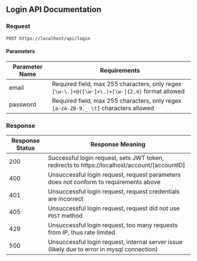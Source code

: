 ## Login API Documentation

### Request

`POST https://localhost/api/login`

#### Parameters

| Parameter Name | Requirements |
|----------------|--------------|
| email | Required field, max 255 characters, only regex `[\w-\.]+@([\w-]+\.)+[\w-]{2,4}` format allowed |
| password | Required field, max 255 characters, only regex `[a-zA-Z0-9._ \t]` characters allowed |

### Response

| Response Status | Response Meaning |
|-|-|
| 200 | Successful login request, sets JWT token, redirects to https://localhost/account/[accountID] |
| 400 | Unsuccessful login request, request parameters does not conform to requirements above |
| 401 | Unsuccessful login request, request credentials are incorrect |
| 405 | Unsuccessful login request, request did not use `POST` method |
| 429 | Unsuccessful login request, too many requests from IP, thus rate limited |
| 500 | Unsuccessful login request, internal server issue (likely due to error in mysql connection) |